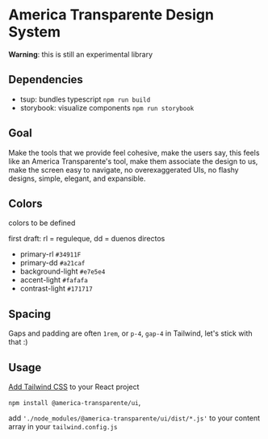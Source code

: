 # America Transparente Design System
**Warning**: this is still an experimental library

## Dependencies
- tsup: bundles typescript `npm run build`
- storybook: visualize components `npm run storybook`

## Goal
Make the tools that we provide feel cohesive, make the users say, this feels like an America Transparente's tool, make them associate the design to us, make the screen easy to navigate, no overexaggerated UIs, no flashy designs, simple, elegant, and expansible.

## Colors
colors to be defined

first draft:
rl = reguleque, dd = duenos directos
- primary-rl `#34911F`
- primary-dd `#a21caf`
- background-light `#e7e5e4`
- accent-light `#fafafa`
- contrast-light `#171717`

## Spacing
Gaps and padding are often `1rem`, or `p-4`, `gap-4` in Tailwind, let's stick with that :)

## Usage
[Add Tailwind CSS](https://tailwindcss.com/docs/installation/framework-guides) to your React project

`npm install @america-transparente/ui`, 

add `'./node_modules/@america-transparente/ui/dist/*.js'` to your content array in your `tailwind.config.js`